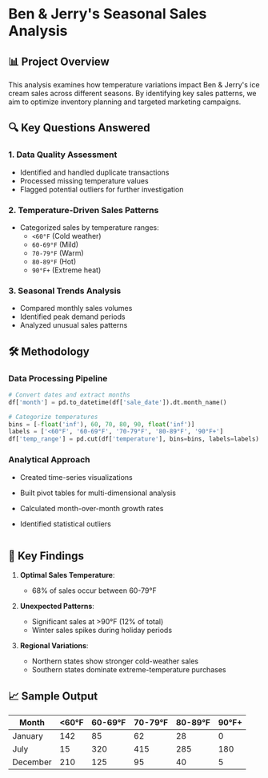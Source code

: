 # Ben & Jerry's Seasonal Sales Analysis

## 📊 Project Overview
This analysis examines how temperature variations impact Ben & Jerry's ice cream sales across different seasons. By identifying key sales patterns, we aim to optimize inventory planning and targeted marketing campaigns.

## 🔍 Key Questions Answered

### 1. Data Quality Assessment
- Identified and handled duplicate transactions
- Processed missing temperature values
- Flagged potential outliers for further investigation

### 2. Temperature-Driven Sales Patterns
- Categorized sales by temperature ranges:
  - `<60°F` (Cold weather)
  - `60-69°F` (Mild)
  - `70-79°F` (Warm)
  - `80-89°F` (Hot)
  - `90°F+` (Extreme heat)

### 3. Seasonal Trends Analysis
- Compared monthly sales volumes
- Identified peak demand periods
- Analyzed unusual sales patterns

## 🛠 Methodology

### Data Processing Pipeline
```python
# Convert dates and extract months
df['month'] = pd.to_datetime(df['sale_date']).dt.month_name()

# Categorize temperatures
bins = [-float('inf'), 60, 70, 80, 90, float('inf')]
labels = ['<60°F', '60-69°F', '70-79°F', '80-89°F', '90°F+']
df['temp_range'] = pd.cut(df['temperature'], bins=bins, labels=labels)
```

### Analytical Approach
- Created time-series visualizations
- Built pivot tables for multi-dimensional analysis
- Calculated month-over-month growth rates
- Identified statistical outliers

   ```

## 🔑 Key Findings

1. **Optimal Sales Temperature**: 
   - 68% of sales occur between 60-79°F
   
2. **Unexpected Patterns**:
   - Significant sales at >90°F (12% of total)
   - Winter sales spikes during holiday periods

3. **Regional Variations**:
   - Northern states show stronger cold-weather sales
   - Southern states dominate extreme-temperature purchases

## 📈 Sample Output

| Month     | <60°F | 60-69°F | 70-79°F | 80-89°F | 90°F+ |
|-----------|-------|---------|---------|---------|-------|
| January   | 142   | 85      | 62      | 28      | 0     |
| July      | 15    | 320     | 415     | 285     | 180   |
| December  | 210   | 125     | 95      | 40      | 5     |

